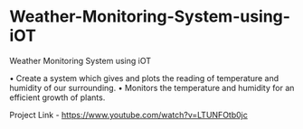# Weather-Monitoring-System-using-iOT
Weather Monitoring System using iOT

• Create a system which gives and plots the reading of temperature and humidity of our surrounding.
• Monitors the temperature and humidity for an efficient growth of plants.

Project Link - https://www.youtube.com/watch?v=LTUNFOtb0jc